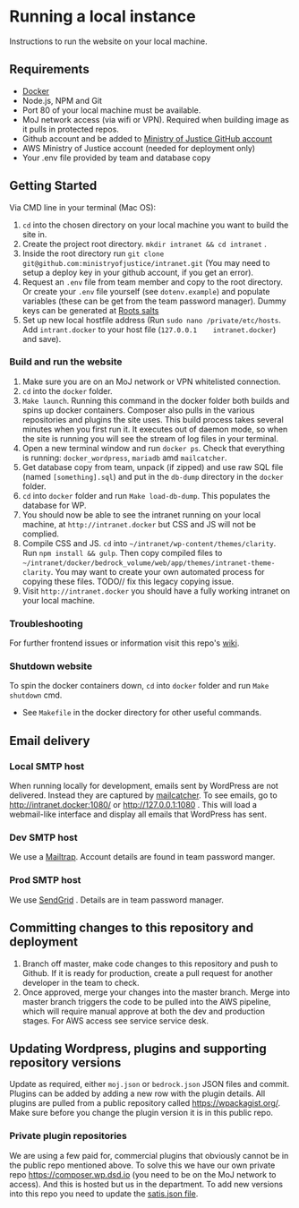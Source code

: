 # Running a local instance
Instructions to run the website on your local machine.

## Requirements

* [Docker](https://www.docker.com/)
* Node.js, NPM and Git
* Port 80 of your local machine must be available.
* MoJ network access (via wifi or VPN). Required when building image as it pulls in protected repos.
* Github account and be added to [Ministry of Justice GitHub account](https://github.com/ministryofjustice)
* AWS Ministry of Justice account (needed for deployment only)
* Your .env file provided by team and database copy

## Getting Started

Via CMD line in your terminal (Mac OS):

1. `cd` into the chosen directory on your local machine you want to build the site in.
2. Create the project root directory. `mkdir intranet && cd intranet` .
3. Inside the root directory run `git clone git@github.com:ministryofjustice/intranet.git` (You may need to setup a deploy key in your github account, if you get an error).
4. Request an `.env` file from team member and copy to the root directory. Or create your `.env` file yourself (see `dotenv.example`) and populate variables (these can be get from the team password manager). Dummy keys can be generated at [Roots salts](https://roots.io/salts.html)
5. Set up new local hostfile address (Run `sudo nano /private/etc/hosts`. Add `intrant.docker` to your host file (`127.0.0.1	intranet.docker`) and save).

### Build and run the website

1. Make sure you are on an MoJ network or VPN whitelisted connection.
2. `cd` into the `docker` folder.
3. `Make launch`. Running this command in the docker folder both builds and spins up docker containers. Composer also pulls in the various repositories and plugins the site uses. This build process takes several minutes when you first run it. It executes out of daemon mode, so when the site is running you will see the stream of log files in your terminal.
4. Open a new terminal window and run `docker ps`. Check that everything is running: `docker_wordpress`, `mariadb` amd `mailcatcher`.
5. Get database copy from team, unpack (if zipped) and use raw SQL file (named `[something].sql`) and put in the `db-dump` directory in the `docker` folder.
5. `cd` into `docker` folder and run `Make load-db-dump`. This populates the database for WP.
6. You should now be able to see the intranet running on your local machine, at `http://intranet.docker` but CSS and JS will not be complied.
7. Compile CSS and JS. `cd` into `~/intranet/wp-content/themes/clarity`. Run `npm install && gulp`. Then copy compiled files to `~/intranet/docker/bedrock_volume/web/app/themes/intranet-theme-clarity`. You may want to create your own automated process for copying these files. TODO// fix this legacy copying issue.
8. Visit `http://intranet.docker` you should have a fully working intranet on your local machine.

### Troubleshooting

For further frontend issues or information visit this repo's [wiki](https://github.com/ministryofjustice/intranet/wiki).

### Shutdown website
To spin the docker containers down, `cd` into `docker` folder and run `Make shutdown` cmd.
* See `Makefile` in the docker directory for other useful commands.

## Email delivery

### Local SMTP host
When running locally for development, emails sent by WordPress are not delivered. Instead they are captured by [mailcatcher](https://mailcatcher.me/).
To see emails, go to http://intranet.docker:1080/ or http://127.0.0.1:1080 . This will load a webmail-like interface and display all emails that WordPress has sent.

### Dev SMTP host
We use a [Mailtrap](https://mailtrap.io/ ). Account details are found in team password manger.

### Prod SMTP host
We use [SendGrid](https://www.sendgrid.com/) . Details are in team password manager.

## Committing changes to this repository and deployment

1. Branch off master, make code changes to this repository and push to Github. If it is ready for production, create a pull request for another developer in the team to check.
2. Once approved, merge your changes into the master branch. Merge into master branch triggers the code to be pulled into the AWS pipeline, which will require manual approve at both the dev and production stages. For AWS access see service service desk.

## Updating Wordpress, plugins and supporting repository versions

Update as required, either `moj.json` or `bedrock.json` JSON files and commit. Plugins can be added by adding a new row with the plugin details. All plugins are pulled from a public repository called https://wpackagist.org/. Make sure before you change the plugin version it is in this public repo.

### Private plugin repositories

We are using a few paid for, commercial plugins that obviously cannot be in the public repo mentioned above. To solve this we have our own private repo https://composer.wp.dsd.io (you need to be on the MoJ network to access). And this is hosted but us in the department. To add new versions into this repo you need to update the [satis.json file](https://github.com/ministryofjustice/pp-satis-config/blob/master/satis.json).
